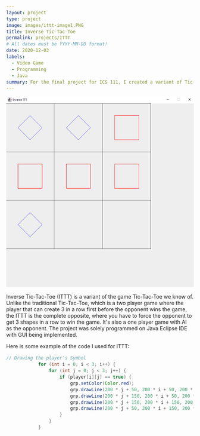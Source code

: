 ```yaml
---
layout: project
type: project
image: images/ittt-image1.PNG
title: Inverse Tic-Tac-Toe
permalink: projects/ITTT
# All dates must be YYYY-MM-DD format!
date: 2020-12-03
labels:
  - Video Game
  - Programming
  - Java
summary: For the final project for ICS 111, I created a variant of Tic-Tac-Toe, the Inverse Tic-Tac-Toe.
---
```


<img class="ui medium right floated rounded image" src="../images/ittt-image.PNG">

Inverse Tic-Tac-Toe (ITTT) is a variant of the game Tic-Tac-Toe we know of. Unlike the traditional Tic-Tac-Toe, which is a two player game where the player that can create 3 in
a row first before the opponent wins the game, the ITTT is the complete opposite, where you have to force the opponent to get 3 shapes in a row to win the game. It's also a one player game with AI as the opponent. The project was solely programmed on Java Eclipse IDE with GUI being implemented.

Here is some example of the code I used for ITTT:
```Java 
// Drawing the player's Symbol
			for (int i = 0; i < 3; i++) {
				for (int j = 0; j < 3; j++) {
					if (player[i][j] == true) {
						grp.setColor(Color.red);
						grp.drawLine(200 * j + 50, 200 * i + 50, 200 * j + 150, 200 * i + 50);
						grp.drawLine(200 * j + 150, 200 * i + 50, 200 * j + 150, 200 * i + 150);
						grp.drawLine(200 * j + 150, 200 * i + 150, 200 * j + 50, 200 * i + 150);
						grp.drawLine(200 * j + 50, 200 * i + 150, 200 * j + 50, 200 * i + 50);
					}
				}
			}
```








